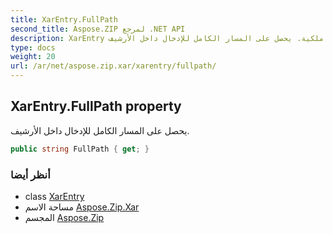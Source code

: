 ```yaml
---
title: XarEntry.FullPath
second_title: Aspose.ZIP لمرجع .NET API
description: XarEntry ملكية. يحصل على المسار الكامل للإدخال داخل الأرشيف.
type: docs
weight: 20
url: /ar/net/aspose.zip.xar/xarentry/fullpath/
---
```

## XarEntry.FullPath property

يحصل على المسار الكامل للإدخال داخل الأرشيف.

```csharp
public string FullPath { get; }
```

### أنظر أيضا

* class [XarEntry](../)
* مساحة الاسم [Aspose.Zip.Xar](../../xarentry/)
* المجسم [Aspose.Zip](../../../)


